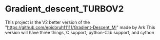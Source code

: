 # Gradient_descent_TURBOV2
This project is the V2 better version of the "https://github.com/epicbruh11111/Gradient-Descent_Ml" made by Ark This version will have three things, C support, python-Clib support, and cython
